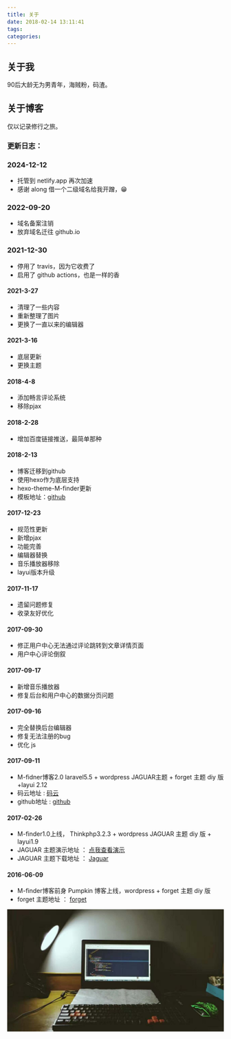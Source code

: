 ```yaml
---
title: 关于
date: 2018-02-14 13:11:41
tags:
categories:
---
```

## 关于我
90后大龄无为男青年，海贼粉，码渣。

## 关于博客
仅以记录修行之旅。

### 更新日志：
### 2024-12-12
* 托管到 netlify.app 再次加速
* 感谢 along 借一个二级域名给我开蹭，😁

### 2022-09-20
* 域名备案注销
* 放弃域名迁往 github.io

### 2021-12-30
* 停用了 travis，因为它收费了
* 启用了 github actions，也是一样的香


#### 2021-3-27
* 清理了一些内容
* 重新整理了图片
* 更换了一直以来的编辑器

#### 2021-3-16
* 底层更新
* 更换主题

#### 2018-4-8
* 添加畅言评论系统
* 移除pjax

#### 2018-2-28
* 增加百度链接推送，最简单那种

#### 2018-2-13
* 博客迁移到github
* 使用hexo作为底层支持
* hexo-theme-M-finder更新
* 模板地址：[github](https://github.com/M-finder/hexo-theme-M-fidner.git)

#### 2017-12-23
* 规范性更新
* 新增pjax
* 功能完善
* 编辑器替换
* 音乐播放器移除
* layui版本升级

#### 2017-11-17
* 遗留问题修复
* 收录友好优化

#### 2017-09-30
* 修正用户中心无法通过评论跳转到文章详情页面
* 用户中心评论倒叙

#### 2017-09-17
* 新增音乐播放器
* 修复后台和用户中心的数据分页问题

#### 2017-09-16
* 完全替换后台编辑器
* 修复无法注册的bug
* 优化 js 

#### 2017-09-11
* M-fidner博客2.0  laravel5.5 + wordpress JAGUAR主题 + forget 主题 diy 版 +layui 2.12
* 码云地址 :   [码云](https://git.oschina.net/M-finder/laravel-M-finder) 
* github地址 :  [github](https://github.com/M-finder/laravel-M-finder )

#### 2017-02-26
* M-finder1.0上线， Thinkphp3.2.3 + wordpress JAGUAR 主题 diy 版 + layui1.9
* JAGUAR 主题演示地址 ： [点我查看演示](https://www.mywpku.com/jaguar.html)
* JAGUAR 主题下载地址 ： [Jaguar](https://github.com/bigfa/Jaguar)

#### 2016-06-09
* M-finder博客前身 Pumpkin 博客上线，wordpress + forget 主题 diy 版
* forget 主题地址 ： [forget](http://azfashao.com/forget3-0-2/)

![码不能停](/about/index/码不能停.jpg)